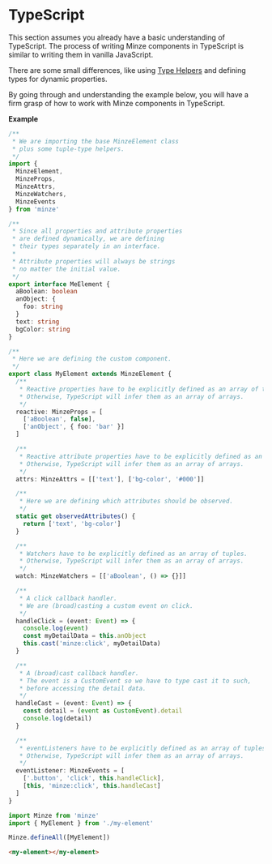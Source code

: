 # TypeScript

This section assumes you already have a basic understanding of TypeScript. The process of writing Minze components in TypeScript is similar to writing them in vanilla JavaScript.

There are some small differences, like using [Type Helpers](/api/#type-helpers) and defining types for dynamic properties.

By going through and understanding the example below, you will have a firm grasp of how to work with Minze components in TypeScript.

**Example**

```ts
/**
 * We are importing the base MinzeElement class
 * plus some tuple-type helpers.
 */
import {
  MinzeElement,
  MinzeProps,
  MinzeAttrs,
  MinzeWatchers,
  MinzeEvents
} from 'minze'

/**
 * Since all properties and attribute properties
 * are defined dynamically, we are defining
 * their types separately in an interface.
 *
 * Attribute properties will always be strings
 * no matter the initial value.
 */
export interface MeElement {
  aBoolean: boolean
  anObject: {
    foo: string
  }
  text: string
  bgColor: string
}

/**
 * Here we are defining the custom component.
 */
export class MyElement extends MinzeElement {
  /**
   * Reactive properties have to be explicitly defined as an array of tuples.
   * Otherwise, TypeScript will infer them as an array of arrays.
   */
  reactive: MinzeProps = [
    ['aBoolean', false],
    ['anObject', { foo: 'bar' }]
  ]

  /**
   * Reactive attribute properties have to be explicitly defined as an array of tuples.
   * Otherwise, TypeScript will infer them as an array of arrays.
   */
  attrs: MinzeAttrs = [['text'], ['bg-color', '#000']]

  /**
   * Here we are defining which attributes should be observed.
   */
  static get observedAttributes() {
    return ['text', 'bg-color']
  }

  /**
   * Watchers have to be explicitly defined as an array of tuples.
   * Otherwise, TypeScript will infer them as an array of arrays.
   */
  watch: MinzeWatchers = [['aBoolean', () => {}]]

  /**
   * A click callback handler.
   * We are (broad)casting a custom event on click.
   */
  handleClick = (event: Event) => {
    console.log(event)
    const myDetailData = this.anObject
    this.cast('minze:click', myDetailData)
  }

  /**
   * A (broad)cast callback handler.
   * The event is a CustomEvent so we have to type cast it to such,
   * before accessing the detail data.
   */
  handleCast = (event: Event) => {
    const detail = (event as CustomEvent).detail
    console.log(detail)
  }

  /**
   * eventListeners have to be explicitly defined as an array of tuples.
   * Otherwise, TypeScript will infer them as an array of arrays.
   */
  eventListener: MinzeEvents = [
    ['.button', 'click', this.handleClick],
    [this, 'minze:click', this.handleCast]
  ]
}
```

```ts
import Minze from 'minze'
import { MyElement } from './my-element'

Minze.defineAll([MyElement])
```

```html
<my-element></my-element>
```
